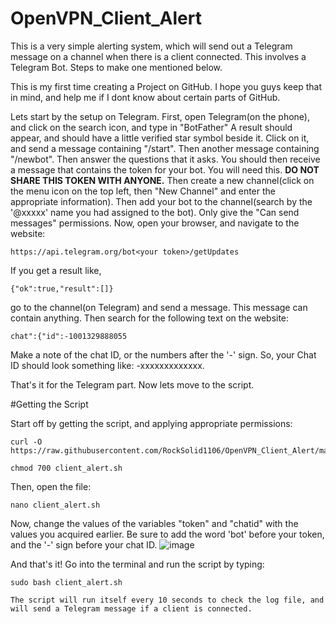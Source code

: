 # OpenVPN_Client_Alert
This is a very simple alerting system, which will send out a Telegram message on a channel when there is a client connected. This involves a Telegram Bot. Steps to make one mentioned below.

This is my first time creating a Project on GitHub. I hope you guys keep that in mind, and help me if I dont know about certain parts of GitHub.

Lets start by the setup on Telegram. First, open Telegram(on the phone), and click on the search icon, and type in "BotFather" A result should appear, and should have a little verified star symbol beside it. Click on it, and send a message containing "/start". Then another message containing "/newbot". Then answer the questions that it asks. You should then receive a message that contains the token for your bot. You will need this. **DO NOT SHARE THIS TOKEN WITH ANYONE.** Then create a new channel(click on the menu icon on the top left, then "New Channel" and enter the appropriate information). Then add your bot to the channel(search by the '@xxxxx' name you had assigned to the bot). Only give the "Can send messages" permissions.
Now, open your browser, and navigate to the website:
```
https://api.telegram.org/bot<your token>/getUpdates
```
If you get a result like,
```
{"ok":true,"result":[]}
```
go to the channel(on Telegram) and send a message. This message can contain anything.
Then search for the following text on the website:
```
chat":{"id":-1001329888055
```
Make a note of the chat ID, or the numbers after the '-' sign. So, your Chat ID should look something like: -xxxxxxxxxxxxx.

That's it for the Telegram part. Now lets move to the script.

#Getting the Script

Start off by getting the script, and applying appropriate permissions:
```
curl -O https://raw.githubusercontent.com/RockSolid1106/OpenVPN_Client_Alert/master/client_alert.sh
```
```
chmod 700 client_alert.sh
```

Then, open the file:
```
nano client_alert.sh
```
Now, change the values of the variables "token" and "chatid" with the values you acquired earlier. Be sure to add the word 'bot' before your token, and the '-' sign before your chat ID.
![image](https://user-images.githubusercontent.com/84492239/120107543-042d0a00-c17f-11eb-8e9b-06ba09df3172.png)


And that's it! Go into the terminal and run the script by typing:
```
sudo bash client_alert.sh

The script will run itself every 10 seconds to check the log file, and will send a Telegram message if a client is connected.
